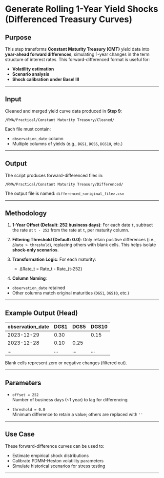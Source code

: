# Generate Rolling 1-Year Yield Shocks (Differenced Treasury Curves)

## Purpose

This step transforms **Constant Maturity Treasury (CMT)** yield data into **year-ahead forward differences**, simulating 1-year changes in the term structure of interest rates. This forward-differenced format is useful for:

- **Volatility estimation**
- **Scenario analysis**
- **Shock calibration under Basel III**

---

## Input

Cleaned and merged yield curve data produced in **Step 9**:

`/RWA/Practical/Constant Maturity Treasury/Cleaned/`


Each file must contain:
- `observation_date` column
- Multiple columns of yields (e.g., `DGS1`, `DGS5`, `DGS10`, etc.)

---

## Output

The script produces forward-differenced files in:

`/RWA/Practical/Constant Maturity Treasury/Differenced/`


The output file is named: `differenced_<original_file>.csv`


---

## Methodology

1. **1-Year Offset (Default: 252 business days)**:
   For each date `t`, subtract the rate at `t - 252` from the rate at `t`, per maturity column.

2. **Filtering Threshold (Default: 0.0)**:
   Only retain positive differences (i.e., `ΔRate > threshold`), replacing others with blank cells. This helps isolate **shock-only scenarios**.

3. **Transformation Logic**:
   For each maturity:
   - ΔRate_t = Rate_t - Rate_{t-252}
  

4. **Column Naming**:
- `observation_date` retained
- Other columns match original maturities (`DGS1`, `DGS10`, etc.)

---

## Example Output (Head)

| observation_date | DGS1 | DGS5 | DGS10 |
|------------------|------|------|--------|
| 2023-12-29       | 0.30 |      | 0.15   |
| 2023-12-28       | 0.10 | 0.25 |        |
| ...              | ...  | ...  | ...    |

Blank cells represent zero or negative changes (filtered out).

---

## Parameters

- `offset = 252`  
Number of business days (~1 year) to lag for differencing

- `threshold = 0.0`  
Minimum difference to retain a value; others are replaced with `''`

---

## Use Case

These forward-difference curves can be used to:
- Estimate empirical shock distributions
- Calibrate PDMM-Heston volatility parameters
- Simulate historical scenarios for stress testing

---


